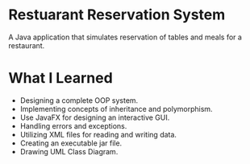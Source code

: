 # Restuarant Reservation System

A Java application that simulates reservation of tables and meals for a restaurant.

# What I Learned 

* Designing a complete OOP system.
* Implementing concepts of inheritance and polymorphism.
* Use JavaFX for designing an interactive GUI.
* Handling errors and exceptions.
* Utilizing XML files for reading and writing data.
* Creating an executable jar file.
* Drawing UML Class Diagram.

